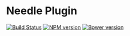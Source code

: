 Needle Plugin
============================

[![Build Status](https://travis-ci.org/jaysalvat/needle.png?branch=master)](https://travis-ci.org/jaysalvat/needle)
[![NPM version](https://badge.fury.io/js/needle.svg)](http://badge.fury.io/js/needle)
[![Bower version](https://badge.fury.io/bo/needle.svg)](http://badge.fury.io/bo/needle)
